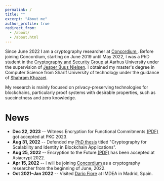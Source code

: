 ```yaml
---
permalink: /
title: ""
excerpt: "About me"
author_profile: true
redirect_from: 
  - /about/
  - /about.html
---
```


Since June 2022 I am a cryptography researcher at <a href="https://concordium.com/">Concordium </a>.
Before joining Concordium, starting on June 2019 until May 2022, I was a PhD student in the <a href="https://cs.au.dk/~orlandi/cryptogroup/">Cryptography and Security Group </a> at Aarhus University under the supervision of <a href="https://multipartycomputation.blogspot.com/p/multiparty-computation.html">Jesper Buus Nielsen</a>. I obtained my master's degree in Computer Science from Sharif University of technology under the guidance of <a href="http://sharif.ir/~shahram.khazaei/home.html">Shahram Khazaei</a>.


My research is mainly focused on privacy-preserving technologies for blockchains, particularly proof systems with desirable properties, such as succinctness and zero knowledge.

<!---
Prior to starting my Ph.D., I earned a masters in Computer Science from Sharif University of technology under the guidance of <a href="http://sharif.ir/~shahram.khazaei/home.html">Shahram Khazaei</a>.
-->


News
======
* **Dec 22, 2023** -- Witness Encryption for Functional Commitments <a href="https://eprint.iacr.org/2022/1510.pdf">(PDF)</a> got accepted at PKC 2023.
* **Aug 31, 2022** -- Defended my <a href="/thesis.pdf">PhD thesis</a> titled "Cryptography for Scalability and Identity in Blockchain Applications".
* **Aug 25, 2022** -- Encryption to the Future <a href="https://eprint.iacr.org/2021/1423.pdf">(PDF)</a> has been accepted at Asiacrypt 2022.
* **Apr 15, 2022** -- I will be joining <a href="https://concordium.com/">Concordium </a> as a cryptography researcher from the beginning of June, 2022.
* **Oct 2021–Jan 2022** -- Visited <a href="https://www.dariofiore.it/">Dario Fiore</a> at IMDEA in Madrid, Spain.